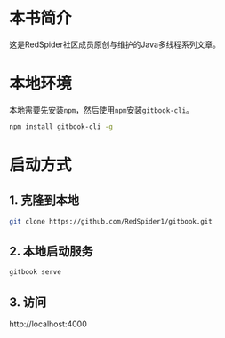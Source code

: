 # 本书简介
这是RedSpider社区成员原创与维护的Java多线程系列文章。
# 本地环境
本地需要先安装`npm`，然后使用`npm`安装`gitbook-cli`。
```bash
npm install gitbook-cli -g
```
# 启动方式
## 1. 克隆到本地
```bash
git clone https://github.com/RedSpider1/gitbook.git
```
## 2. 本地启动服务
```bash
gitbook serve
```
## 3. 访问
http://localhost:4000